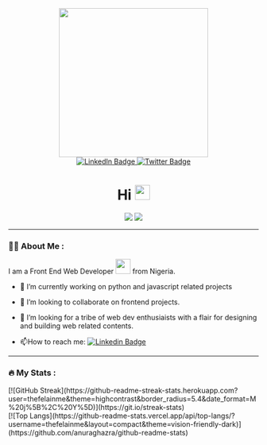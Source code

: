 
<div id="header" align="center">
  <img src="https://media.giphy.com/media/igRW3jH2LcCVzMqi5F/giphy.gif" width="300"/>
</div>
<div id="badges"  align="center"> 
  <a href="https://www.linkedin.com/in/adesheye-akalla-81b834281/">
    <img src="https://img.shields.io/badge/LinkedIn-blue?style=for-the-badge&logo=linkedin&logoColor=white" alt="LinkedIn Badge"/>
  </a>
  <a href="https://twitter.com/ConceiveXCreate">
    <img src="https://img.shields.io/badge/Twitter-blue?style=for-the-badge&logo=twitter&logoColor=white" alt="Twitter Badge"/>
  </a>
</div>
<div id="count"  align="center">
   <img src="https://komarev.com/ghpvc/?username=thefelainme&style=flat-square&color=blue" alt=""/>
  <h1>
  Hi
  <img src="https://media.giphy.com/media/hvRJCLFzcasrR4ia7z/giphy.gif" width="30px"/>
</h1>
</div>
<div align="center">
  <img src="https://media.giphy.com/media/v1.Y2lkPTc5MGI3NjExdjRlMWlxN3Q4Y3J3eDFpajV0Y25lczBrOXF1M3VyczdoYmYyMXJnZiZlcD12MV9pbnRlcm5hbF9naWZfYnlfaWQmY3Q9dHM/ZDTbix65Me1YDNLDF3/giphy.gif"/>
    <img src="https://media.giphy.com/media/v1.Y2lkPTc5MGI3NjExMW4yNDc1d29raWk2ZHMzM2IweHhhaGN6cjdqbzhjZTRiNW81OGllcCZlcD12MV9pbnRlcm5hbF9naWZfYnlfaWQmY3Q9cw/3iyKHMIKg5VWG6qHUm/giphy.gif"/>
</div>

---

### :man_technologist: About Me :
I am a Front End Web Developer <img src="https://media.giphy.com/media/WUlplcMpOCEmTGBtBW/giphy.gif" width="30"> from Nigeria.
- 🔭 I’m currently working on python and javascript related projects

- 👯 I’m looking to collaborate on frontend projects.

- 🤔 I’m looking for a tribe of web dev enthusiaists with a flair for designing and building web related contents.

- :mailbox:How to reach me: [![Linkedin Badge](https://img.shields.io/badge/-Adesheye-blue?style=flat&logo=Linkedin&logoColor=white)](https://www.linkedin.com/in/adesheye/)

---
### :fire: My Stats :
<div>
    [![GitHub Streak](https://github-readme-streak-stats.herokuapp.com?user=thefelainme&theme=highcontrast&border_radius=5.4&date_format=M%20j%5B%2C%20Y%5D)](https://git.io/streak-stats)
</div>
<div>
    [![Top Langs](https://github-readme-stats.vercel.app/api/top-langs/?username=thefelainme&layout=compact&theme=vision-friendly-dark)](https://github.com/anuraghazra/github-readme-stats)
</div>


